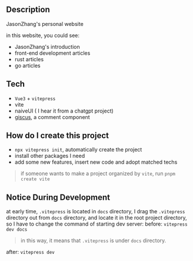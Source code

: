 ## Description
JasonZhang's personal website

in this website, you could see:
- JasonZhang's introduction
- front-end development articles
- rust articles
- go articles

## Tech
- `Vue3`  + `vitepress`
- vite 
- naiveUI ( I hear it from a chatgpt project)
- [giscus](https://giscus.app/zh-CN), a comment component

## How do I create this project
- `npx vitepress init`, automatically create the project
- install other packages I need   
- add some new features, insert new code and adopt matched techs

> if someone wants to make a project organized by `vite`, run `pnpm create vite`

## Notice During Development
at early time, `.vitepress` is located in `docs` directory, 
I drag the `.vitepress` directory out from `docs` directory,
and locate it in the root project directory, so I have to change 
the command of starting dev server:
before: `vitepress dev docs`
> in this way, it means that `.vitepress` is under `docs` directory.

after: `vitepress dev`
